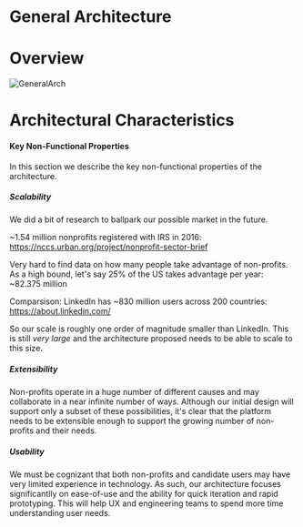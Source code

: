 # General Architecture

<Insert diagram>

# Overview

![GeneralArch](../assets/generalarchitecture.png)

# Architectural Characteristics

#### Key Non-Functional Properties
In this section we describe the key non-functional properties of the architecture.

##### Scalability
We did a bit of research to ballpark our possible market in the future.


~1.54 million nonprofits registered with IRS in 2016: https://nccs.urban.org/project/nonprofit-sector-brief


Very hard to find data on how many people take advantage of non-profits. As a high bound, let's say 25% of the US takes advantage per year: ~82.375 million

Comparsison: LinkedIn has ~830 million users across 200 countries: https://about.linkedin.com/

So our scale is roughly one order of magnitude smaller than LinkedIn. This is still *very large* and the architecture proposed needs to be able to scale to this size.
##### Extensibility

Non-profits operate in a huge number of different causes and may collaborate in a near infinite number of ways. Although our initial design will support only a subset of these possibilities, it's clear that the platform needs to be extensible enough to support the growing number of non-profits and their needs.

##### Usability

We must be cognizant that both non-profits and candidate users may have very limited experience in technology. As such, our architecture focuses significantlly on ease-of-use and the ability for quick iteration and rapid prototyping. This will help UX and engineering teams to spend more time understanding user needs.